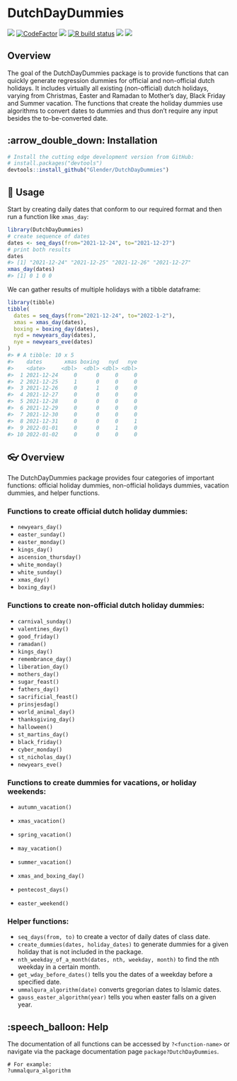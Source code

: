 
<!-- README.md is generated from README.Rmd. Please edit that file -->

# DutchDayDummies

[![](https://img.shields.io/badge/devel%20version-0.0.0.9000-purple.svg)](https://github.com/Glender/DutchDayDummies)
[![CodeFactor](https://www.codefactor.io/repository/github/rossellhayes/ipa/badge)](https://www.codefactor.io/repository/github/rossellhayes/ipa)
[![](https://img.shields.io/badge/lifecycle-maturing-blue.svg)](https://lifecycle.r-lib.org/articles/stages.html#maturing)
[![R build
status](https://github.com/rossellhayes/ipa/workflows/R-CMD-check/badge.svg)](https://github.com/rossellhayes/ipa/actions)
[![](https://codecov.io/gh/rcannood/princurve/branch/master/graph/badge.svg)](https://codecov.io/gh/rcannood/princurve)
[![](https://img.shields.io/github/languages/code-size/Glender/DutchDayDummies.svg)](https://github.com/Glender/DutchDayDummies)

## Overview

The goal of the DutchDayDummies package is to provide functions that can
quickly generate regression dummies for official and non-official dutch
holidays. It includes virtually all existing (non-official) dutch
holidays, varying from Christmas, Easter and Ramadan to Mother’s day,
Black Friday and Summer vacation. The functions that create the holiday
dummies use algorithms to convert dates to dummies and thus don’t
require any input besides the to-be-converted date.

## :arrow\_double\_down: Installation

``` r
# Install the cutting edge development version from GitHub:
# install.packages("devtools")
devtools::install_github("Glender/DutchDayDummies")
```

## :book: Usage

Start by creating daily dates that conform to our required format and
then run a function like `xmas_day`:

``` r
library(DutchDayDummies)
# create sequence of dates
dates <- seq_days(from="2021-12-24", to="2021-12-27")
# print both results
dates
#> [1] "2021-12-24" "2021-12-25" "2021-12-26" "2021-12-27"
xmas_day(dates)
#> [1] 0 1 0 0
```

We can gather results of multiple holidays with a tibble dataframe:

``` r
library(tibble)
tibble(
  dates = seq_days(from="2021-12-24", to="2022-1-2"),
  xmas = xmas_day(dates),
  boxing = boxing_day(dates),
  nyd = newyears_day(dates),
  nye = newyears_eve(dates)
)
#> # A tibble: 10 x 5
#>    dates       xmas boxing   nyd   nye
#>    <date>     <dbl>  <dbl> <dbl> <dbl>
#>  1 2021-12-24     0      0     0     0
#>  2 2021-12-25     1      0     0     0
#>  3 2021-12-26     0      1     0     0
#>  4 2021-12-27     0      0     0     0
#>  5 2021-12-28     0      0     0     0
#>  6 2021-12-29     0      0     0     0
#>  7 2021-12-30     0      0     0     0
#>  8 2021-12-31     0      0     0     1
#>  9 2022-01-01     0      0     1     0
#> 10 2022-01-02     0      0     0     0
```

## :eyeglasses: Overview

The DutchDayDummies package provides four categories of important
functions: official holiday dummies, non-official holidays dummies,
vacation dummies, and helper functions.

### Functions to create official dutch holiday dummies:

  - `newyears_day()`
  - `easter_sunday()`
  - `easter_monday()`
  - `kings_day()`
  - `ascension_thursday()`
  - `white_monday()`
  - `white_sunday()`
  - `xmas_day()`
  - `boxing_day()`

### Functions to create non-official dutch holiday dummies:

  - `carnival_sunday()`
  - `valentines_day()`
  - `good_friday()`
  - `ramadan()`
  - `kings_day()`
  - `remembrance_day()`
  - `liberation_day()`
  - `mothers_day()`
  - `sugar_feast()`
  - `fathers_day()`
  - `sacrificial_feast()`
  - `prinsjesdag()`
  - `world_animal_day()`
  - `thanksgiving_day()`
  - `halloween()`
  - `st_martins_day()`
  - `black_friday()`
  - `cyber_monday()`
  - `st_nicholas_day()`
  - `newyears_eve()`

### Functions to create dummies for vacations, or holiday weekends:

  - `autumn_vacation()`

  - `xmas_vacation()`

  - `spring_vacation()`

  - `may_vacation()`

  - `summer_vacation()`

  - `xmas_and_boxing_day()`

  - `pentecost_days()`

  - `easter_weekend()`

### Helper functions:

  - `seq_days(from, to)` to create a vector of daily dates of class
    date.
  - `create_dummies(dates, holiday_dates)` to generate dummies for a
    given holiday that is not included in the package.
  - `nth_weekday_of_a_month(dates, nth, weekday, month)` to find the nth
    weekday in a certain month.
  - `get_wday_before_dates()` tells you the dates of a weekday before a
    specified date.
  - `ummalqura_algorithm(date)` converts gregorian dates to Islamic
    dates.
  - `gauss_easter_algorithm(year)` tells you when easter falls on a
    given year.

## :speech\_balloon: Help

The documentation of all functions can be accessed by `?<function-name>`
or navigate via the package documentation page
`package?DutchDayDummies`.

    # For example:
    ?ummalqura_algorithm
